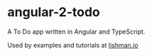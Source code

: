 # angular-2-todo

A To Do app written in Angular and TypeScript.

Used by examples and tutorials at [lishman.io](http://lishman.io)
